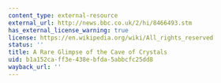 ```yaml
---
content_type: external-resource
external_url: http://news.bbc.co.uk/2/hi/8466493.stm
has_external_license_warning: true
license: https://en.wikipedia.org/wiki/All_rights_reserved
status: ''
title: A Rare Glimpse of the Cave of Crystals
uid: b1a152ca-ff3e-438e-bfda-5abbcfc25dd8
wayback_url: ''
---
```

